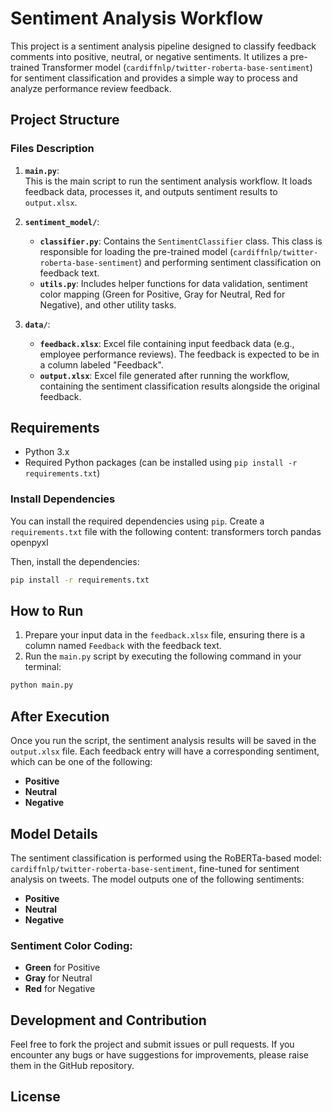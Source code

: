 # Sentiment Analysis Workflow

This project is a sentiment analysis pipeline designed to classify feedback comments into positive, neutral, or negative sentiments. It utilizes a pre-trained Transformer model (`cardiffnlp/twitter-roberta-base-sentiment`) for sentiment classification and provides a simple way to process and analyze performance review feedback.

## Project Structure


### **Files Description**

1. **`main.py`**:  
   This is the main script to run the sentiment analysis workflow. It loads feedback data, processes it, and outputs sentiment results to `output.xlsx`.

2. **`sentiment_model/`**:
   - **`classifier.py`**: Contains the `SentimentClassifier` class. This class is responsible for loading the pre-trained model (`cardiffnlp/twitter-roberta-base-sentiment`) and performing sentiment classification on feedback text.
   - **`utils.py`**: Includes helper functions for data validation, sentiment color mapping (Green for Positive, Gray for Neutral, Red for Negative), and other utility tasks.

3. **`data/`**:
   - **`feedback.xlsx`**: Excel file containing input feedback data (e.g., employee performance reviews). The feedback is expected to be in a column labeled "Feedback".
   - **`output.xlsx`**: Excel file generated after running the workflow, containing the sentiment classification results alongside the original feedback.

## Requirements

- Python 3.x
- Required Python packages (can be installed using `pip install -r requirements.txt`)

### **Install Dependencies**

You can install the required dependencies using `pip`. Create a `requirements.txt` file with the following content: transformers torch pandas openpyxl


Then, install the dependencies:

```bash
pip install -r requirements.txt
```

## How to Run

1. Prepare your input data in the `feedback.xlsx` file, ensuring there is a column named `Feedback` with the feedback text.
2. Run the `main.py` script by executing the following command in your terminal:

```bash
python main.py
```

## After Execution

Once you run the script, the sentiment analysis results will be saved in the `output.xlsx` file. Each feedback entry will have a corresponding sentiment, which can be one of the following:

- **Positive**
- **Neutral**
- **Negative**

## Model Details

The sentiment classification is performed using the RoBERTa-based model: `cardiffnlp/twitter-roberta-base-sentiment`, fine-tuned for sentiment analysis on tweets. The model outputs one of the following sentiments:

- **Positive**
- **Neutral**
- **Negative**

### Sentiment Color Coding:

- **Green** for Positive
- **Gray** for Neutral
- **Red** for Negative

## Development and Contribution

Feel free to fork the project and submit issues or pull requests. If you encounter any bugs or have suggestions for improvements, please raise them in the GitHub repository.

## License
